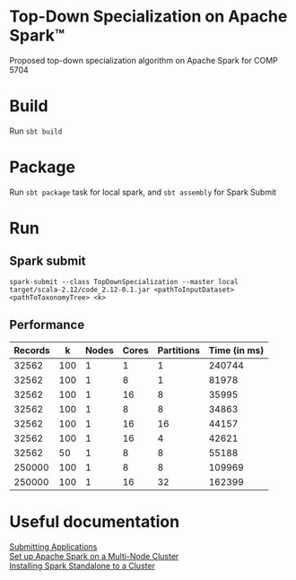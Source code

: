 # Top-Down Specialization on Apache Spark&trade;

Proposed top-down specialization algorithm on Apache Spark for COMP 5704

# Build

Run `sbt build`

# Package

Run `sbt package` task for local spark, and `sbt assembly` for Spark Submit

# Run

## Spark submit

`spark-submit --class TopDownSpecialization --master local target/scala-2.12/code_2.12-0.1.jar <pathToInputDataset> <pathToTaxonomyTree> <k>`

## Performance

|Records|k|Nodes|Cores|Partitions|Time (in ms)|
|---|---|---|---|---|---|
|32562|100|1|1|1|240744|
|32562|100|1|8|1|81978|
|32562|100|1|16|8|35995|
|32562|100|1|8|8|34863|
|32562|100|1|16|16|44157|
|32562|100|1|16|4|42621|
|32562|50|1|8|8|55188|
|250000|100|1|8|8|109969|
|250000|100|1|16|32|162399|


# Useful documentation

[Submitting Applications](https://spark.apache.org/docs/latest/submitting-applications.html)  
[Set up Apache Spark on a Multi-Node Cluster](https://medium.com/ymedialabs-innovation/apache-spark-on-a-multi-node-cluster-b75967c8cb2b)  
[Installing Spark Standalone to a Cluster](https://spark.apache.org/docs/latest/spark-standalone.html)